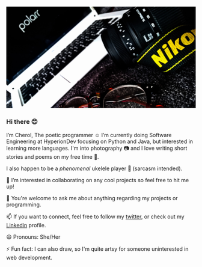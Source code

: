 ![](https://github.com/Cherol08/Cherol08/blob/main/nikon.jpg)

### Hi there 😊

I’m Cherol, The poetic programmer ☺️
I’m currently doing Software Engineering at HyperionDev focusing on Python and Java, but interested in learning more languages. I'm into photography :camera: and I love writing short stories and poems
on my free time :memo:. 

I also happen to be a _phenomenal_ ukelele player :guitar: (sarcasm intended).

👯 I’m interested in collaborating on any cool projects so feel free to hit me up!

💬 You're welcome to ask me about anything regarding my projects or programming.

📫 If you want to connect, feel free to follow my [twitter](https://twitter.com/CodeGhoul08), or check out my [Linkedin](https://www.linkedin.com/in/cherol-phoshoko-429aa421a/) profile.



😄 Pronouns: She/Her

⚡ Fun fact: I can also draw, so I'm quite artsy for someone uninterested in web development.
